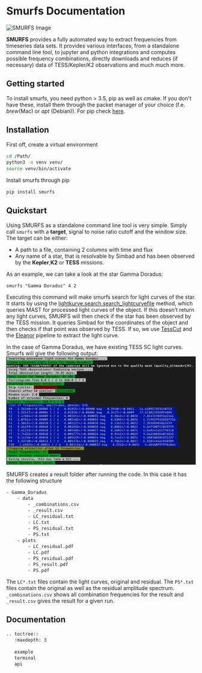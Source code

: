 # Smurfs Documentation
![SMURFS Image](https://i.imgur.com/Uh2UhpZ.png)

**SMURFS** provides a fully automated way to extract frequencies from
timeseries data sets. It provides various interfaces, from a standalone command line tool, to jupyter and python 
integrations and computes possible frequency combinations, directly downloads and reduces (if necessary) data 
of TESS/Kepler/K2 observations and much much more.

## Getting started

To install smurfs, you need python > 3.5, pip as well as cmake. If you don't have these, install them through the
packet manager of your choice (f.e. _brew_(Mac) or _apt_ (Debian)). For pip check 
[here](https://pip.pypa.io/en/stable/installing/).

## Installation

First off, create a virtual environment

```bash
cd /Path/
python3 -m venv venv/
source venv/bin/activate
```

Install smurfs through pip

```bash
pip install smurfs
```

## Quickstart

Using SMURFS as a standalone command line tool is very simple. Simply call ```smurfs``` with a **target**, signal to noise
ratio cutoff and the window size. The target can be either:

- A path to a file, containing 2 columns with time and flux
- Any name of a star, that is resolvable by Simbad and has been observed by the **Kepler**,**K2** or **TESS** missions.

As an example, we can take a look at the star Gamma Doradus:
```
smurfs "Gamma Doradus" 4 2
```
Executing this command will make smurfs search for light curves of the star. It starts by using the 
[lightkurve.search.search_lightcurvefile](https://docs.lightkurve.org/api/lightkurve.search.search_lightcurvefile.html#lightkurve.search.search_lightcurvefile)
method, which queries MAST for processed light curves of the object. If this doesn't return any light curves, SMURFS 
will then check if the star has been observed by the TESS mission. It queries Simbad for the coordinates of the object 
and then checks if that point was observed by TESS. If so, we use [TessCut](https://mast.stsci.edu/tesscut/) and 
the [Eleanor](https://adina.feinste.in/eleanor/) pipeline to extract the light curve. 

In the case of Gamma Doradus, we have existing TESS SC light curves. Smurfs will give the following output:
![Gamma Doradus output](images/gamma_doradus_output.png)

SMURFS creates a result folder after running the code. In this case it has the following structure
```
- Gamma_Doradus
    - data
        - _combinations.csv
        - _result.csv
        - LC_residual.txt
        - LC.txt
        - PS_residual.txt
        - PS.txt         
    - plots
        - LC_residual.pdf
        - LC.pdf
        - PS_residual.pdf
        - PS_result.pdf
        - PS.pdf
```
The ```LC*.txt``` files contain the light curves, original and residual. The ```PS*.txt``` files contain the 
original as well as the residual amplitude spectrum. ```_combinations.csv``` shows all combination frequencies for the 
result and ```_result.csv``` gives the result for a given run.
 
## Documentation

```eval_rst
.. toctree::
   :maxdepth: 3
    
   example
   terminal
   api
```
